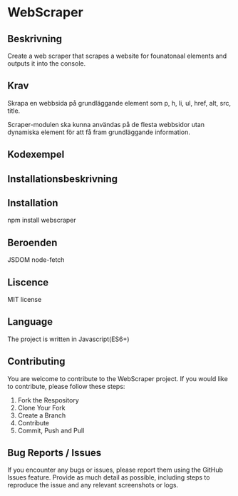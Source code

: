 # WebScraper

## Beskrivning
Create a web scraper that scrapes a website for founatonaal elements and outputs it into the console.

## Krav
Skrapa en webbsida på grundläggande element som p, h, li, ul, href, alt, src, title. 

Scraper-modulen ska kunna användas på de flesta webbsidor utan dynamiska element för att få fram grundläggande information.


## Kodexempel

## Installationsbeskrivning 

## Installation
npm install webscraper

## Beroenden
JSDOM
node-fetch

## Liscence 
MIT license

## Language
The project is written in Javascript(ES6+)

## Contributing
You are welcome to contribute to the WebScraper project. If you would like to contribute, please follow these steps:
1. Fork the Respository
2. Clone Your Fork
3. Create a Branch
4. Contribute 
5. Commit, Push and Pull

## Bug Reports / Issues
If you encounter any bugs or issues, please report them using the GitHub Issues feature. Provide as much detail as possible, including steps to reproduce the issue and any relevant screenshots or logs.


